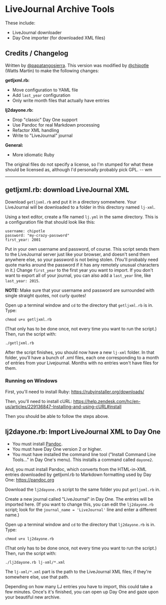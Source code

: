 # LiveJournal Archive Tools

These include:

* LiveJournal downloader
* Day One importer (for downloaded XML files)

## Credits / Changelog

Written by [@papatangosierra](https://github.com/papatangosierra). This version was modified by [@chipotle](https://github.com/chipotle) (Watts Martin) to make the following changes:

**getljxml.rb:**

* Move configuration to YAML file
* Add `last_year` configuration
* Only write month files that actually have entries

**lj2dayone.rb:**

* Drop "classic" Day One support
* Use Pandoc for real Markdown processing
* Refactor XML handling
* Write to "LiveJournal" journal

**General:**

* More idiomatic Ruby

The original files do not specify a license, so I'm stumped for what these should be licensed as, although I'd personally probably pick GPL. -- wm

----

## getljxml.rb: download LiveJournal XML

Download `getljxml.rb` and put it in a directory somewhere. Your LiveJournal will be downloaded to a folder in this directory named `lj-xml`.

Using a text editor, create a file named `lj.yml` in the same directory. This is a configuration file that should look like this:

	username: chipotle
	password: "my-crazy-password"
	first_year: 2001

Put in your own username and password, of course. This script sends them to the LiveJournal server just like your browser, and doesn't send them anywhere else, so your password is not being stolen. (You'll probably need quote marks around the password if it has any remotely unusual characters in it.) Change `first_year` to the first year you want to import. If you don't want to export all of your journal, you can also add a `last_year` line, like `last_year: 2015`.

**NOTE:** Make sure that your username and password are surrounded with single straight quotes, not curly quotes!

Open up a terminal window and `cd` to the directory that `getljxml.rb` is in. Type:

	chmod u+x getljxml.rb

(That only has to be done once, not every time you want to run the script.) Then, run the script with:

	./getljxml.rb

After the script finishes, you should now have a new `lj-xml` folder. In that folder, you'll have a bunch of .xml files, each one corresponding to a month of entries from your Livejournal. Months with no entries won't have files for them.

### Running on Windows

First, you'll need to install Ruby: https://rubyinstaller.org/downloads/

Then, you'll need to install cURL: https://help.zendesk.com/hc/en-us/articles/229136847-Installing-and-using-cURL#install

Then you should be able to follow the steps above.

## lj2dayone.rb: Import LiveJournal XML to Day One

* You must install [Pandoc](https://pandoc.org).
* You must have Day One version 2 or higher.
* You must have installed the command line tool ("Install Command Line Tools..." in Day One's menu). This installs a command called `dayone2`.

And, you must install Pandoc, which converts from the HTML-in-XML entries downloaded by getljxml.rb to Markdown formatting used by Day One: https://pandoc.org

Download the `lj2dayone.rb` script to the same folder you put `getljxml.rb` in.

Create a new journal called "LiveJournal" in Day One. The entries will be imported here. (If you want to change this, you can edit the `lj2dayone.rb` script; look for the `journal_name = 'LiveJournal'` line and enter a different name.)

Open up a terminal window and `cd` to the directory that `lj2dayone.rb` is in. Type:

	chmod u+x lj2dayone.rb

(That only has to be done once, not every time you want to run the script.) Then,  run the script with:

	./lj2dayone.rb lj-xml/*.xml

The `lj-xml/*.xml` part is the path to the LiveJournal XML files; if they're somewhere else, use that path.

Depending on how many LJ entries you have to import, this could take a few minutes. Once's it's finished, you can open up Day One and gaze upon your beautiful new archive.
